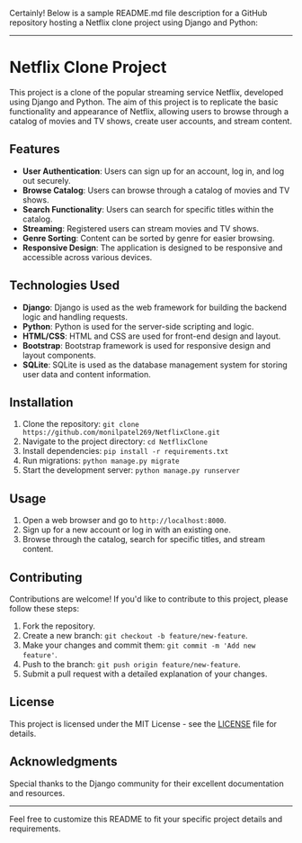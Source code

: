 Certainly! Below is a sample README.md file description for a GitHub repository hosting a Netflix clone project using Django and Python:

---

# Netflix Clone Project

This project is a clone of the popular streaming service Netflix, developed using Django and Python. The aim of this project is to replicate the basic functionality and appearance of Netflix, allowing users to browse through a catalog of movies and TV shows, create user accounts, and stream content.

## Features

- **User Authentication**: Users can sign up for an account, log in, and log out securely.
- **Browse Catalog**: Users can browse through a catalog of movies and TV shows.
- **Search Functionality**: Users can search for specific titles within the catalog.
- **Streaming**: Registered users can stream movies and TV shows.
- **Genre Sorting**: Content can be sorted by genre for easier browsing.
- **Responsive Design**: The application is designed to be responsive and accessible across various devices.

## Technologies Used

- **Django**: Django is used as the web framework for building the backend logic and handling requests.
- **Python**: Python is used for the server-side scripting and logic.
- **HTML/CSS**: HTML and CSS are used for front-end design and layout.
- **Bootstrap**: Bootstrap framework is used for responsive design and layout components.
- **SQLite**: SQLite is used as the database management system for storing user data and content information.

## Installation

1. Clone the repository: `git clone https://github.com/monilpatel269/NetflixClone.git`
2. Navigate to the project directory: `cd NetflixClone`
3. Install dependencies: `pip install -r requirements.txt`
4. Run migrations: `python manage.py migrate`
5. Start the development server: `python manage.py runserver`

## Usage

1. Open a web browser and go to `http://localhost:8000`.
2. Sign up for a new account or log in with an existing one.
3. Browse through the catalog, search for specific titles, and stream content.

## Contributing

Contributions are welcome! If you'd like to contribute to this project, please follow these steps:

1. Fork the repository.
2. Create a new branch: `git checkout -b feature/new-feature`.
3. Make your changes and commit them: `git commit -m 'Add new feature'`.
4. Push to the branch: `git push origin feature/new-feature`.
5. Submit a pull request with a detailed explanation of your changes.

## License

This project is licensed under the MIT License - see the [LICENSE](LICENSE) file for details.

## Acknowledgments

Special thanks to the Django community for their excellent documentation and resources.

---

Feel free to customize this README to fit your specific project details and requirements.
